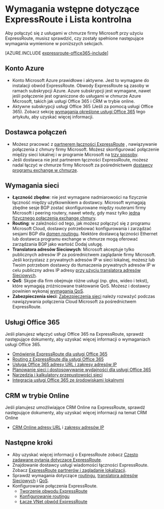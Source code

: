 <properties
   pageTitle="Wymagania wstępne dotyczące wdrażania ExpressRoute | Microsoft Azure"
   description="Ta strona zawiera listę wymagań, które powinny być spełnione, zanim zostanie zamówień obwód Azure ExpressRoute."
   documentationCenter="na"
   services="expressroute"
   authors="cherylmc"
   manager="carmonm"
   editor=""/>
<tags
   ms.service="expressroute"
   ms.devlang="na"
   ms.topic="get-started-article"
   ms.tgt_pltfrm="na"
   ms.workload="infrastructure-services"
   ms.date="10/10/2016"
   ms.author="cherylmc"/>


# <a name="expressroute-prerequisites--checklist"></a>Wymagania wstępne dotyczące ExpressRoute i Lista kontrolna  

Aby połączyć się z usługami w chmurze firmy Microsoft przy użyciu ExpressRoute, musisz sprawdzić, czy zostały spełnione następujące wymagania wymienione w poniższych sekcjach.

[AZURE.INCLUDE [expressroute-office365-include](../../includes/expressroute-office365-include.md)]

## <a name="azure-account"></a>Konto Azure

- Konto Microsoft Azure prawidłowe i aktywne. Jest to wymagane do instalacji obwód ExpressRoute. Obwody ExpressRoute są zasoby w ramach subskrypcji Azure. Azure subskrypcji jest wymagane, nawet jeśli połączenie jest ograniczone do usługami w chmurze Azure Microsoft, takich jak usługi Office 365 i CRM w trybie online.
- Aktywne subskrypcji usługi Office 365 (Jeśli za pomocą usługi Office 365). Zobacz sekcję [wymagania określone usługi Office 365](#office-365-specific-requirements) tego artykułu, aby uzyskać więcej informacji.

## <a name="connectivity-provider"></a>Dostawca połączeń
- Możesz pracować z [partnerem łączności ExpressRoute](expressroute-locations.md#partners) , nawiązywanie połączenia z chmury firmy Microsoft. Możesz skonfigurować połączenie między sieci lokalnej i w programie Microsoft na [trzy sposoby](expressroute-introduction.md#howtoconnect). 
- Jeśli dostawca nie jest partnerem łączności ExpressRoute, możesz nadal łączyć w chmurze firmy Microsoft za pośrednictwem [dostawcy programu exchange w chmurze](expressroute-locations.md#nonpartners).

## <a name="network-requirements"></a>Wymagania sieci
- **Łączność zbędne**: nie jest wymagane nadmiarowości na fizycznie łączność między użytkownikiem a dostawcy. Microsoft wymagają zbędne sesje BGP zostać skonfigurowane między routerami firmy Microsoft i peering routery, nawet wtedy, gdy masz tylko [jedną fizycznego połączenia exchange chmury](expressroute-faqs.md#onep2plink). 
- **Routing**: w zależności od tego, jak możesz połączyć się z programu Microsoft Cloud, dostawcy potrzebować konfigurowania i zarządzać sesjami BGP dla [domen routingu](expressroute-circuit-peerings.md). Niektóre dostawcą łączności Ethernet lub dostawca programu exchange w chmurze mogą oferować zarządzania BGP jako wartość Dodaj usługę.
- **Translatora adresów Sieciowych**: Microsoft akceptuje tylko publicznych adresów IP za pośrednictwem zaglądanie firmy Microsoft. Jeśli korzystasz z prywatnych adresów IP w sieci lokalnej, możesz lub Twoim potrzebom dostawcy do tłumaczenia prywatnych adresów IP w celu publiczny adres IP adresy [przy użyciu translatora adresów Sieciowych](expressroute-nat.md).
- **QoS**: Skype dla firm obejmuje różne usługi (np. głos, wideo i tekst), które wymagają zróżnicowane traktowanie QoS. Możesz i dostawcy powinien wykonaj [wymagania QoS](expressroute-qos.md).
- **Zabezpieczenia sieci**: [Zabezpieczenia sieci](../best-practices-network-security.md) należy rozważyć podczas nawiązywania połączenia Cloud Microsoft za pośrednictwem ExpressRoute.
 
## <a name="office-365"></a>Usługi Office 365

Jeśli planujesz włączyć usługi Office 365 na ExpressRoute, sprawdź następujące dokumenty, aby uzyskać więcej informacji o wymaganiach usługi Office 365.


- [Omówienie ExpressRoute dla usługi Office 365](https://support.office.com/en-us/article/Azure-ExpressRoute-for-Office-365-6d2534a2-c19c-4a99-be5e-33a0cee5d3bd)
- [Routing z ExpressRoute dla usługi Office 365](https://support.office.com/en-us/article/Routing-with-ExpressRoute-for-Office-365-e1da26c6-2d39-4379-af6f-4da213218408)
- [Usługa Office 365 adresy URL i zakresy adresów IP](https://support.office.com/en-us/article/Office-365-URLs-and-IP-address-ranges-8548a211-3fe7-47cb-abb1-355ea5aa88a2)
- [Planowanie sieci i dostosowywanie wydajności dla usługi Office 365](https://support.office.com/en-us/article/Network-planning-and-performance-tuning-for-Office-365-e5f1228c-da3c-4654-bf16-d163daee8848)
- [Narzędzia i kalkulatory przepustowości sieci](https://support.office.com/en-us/article/Network-and-migration-planning-for-Office-365-f5ee6c33-bcd7-4b0b-b0f8-dc1d9fb8d132)
- [Integracja usługi Office 365 ze środowiskami lokalnymi](https://support.office.com/en-us/article/Office-365-integration-with-on-premises-environments-263faf8d-aa21-428b-aed3-2021837a4b65)

## <a name="crm-online"></a>CRM w trybie Online 
Jeśli planujesz umożliwiające CRM Online na ExpressRoute, sprawdź następujące dokumenty, aby uzyskać więcej informacji na temat CRM Online

- [CRM Online adresy URL](https://support.microsoft.com/kb/2655102) i [zakresy adresów IP](https://support.microsoft.com/kb/2728473)

## <a name="next-steps"></a>Następne kroki

- Aby uzyskać więcej informacji o ExpressRoute zobacz [Często zadawane pytania dotyczące ExpressRoute](expressroute-faqs.md).
- Znajdowanie dostawcy usługi wiadomości łączności ExpressRoute. Zobacz [ExpressRoute partnerów i zaglądanie lokalizacji](expressroute-locations.md).
- Sprawdź wymagania dotyczące [routingu](expressroute-routing.md), [translatora adresów Sieciowych](expressroute-nat.md) i [QoS](expressroute-qos.md).
- Konfigurowanie połączenia ExpressRoute.
    - [Tworzenie obwodu ExpressRoute](expressroute-howto-circuit-classic.md)
    - [Konfigurowanie routingu](expressroute-howto-routing-classic.md)
    - [Łącze VNet obwód ExpressRoute](expressroute-howto-linkvnet-classic.md)

